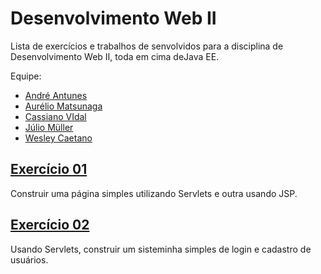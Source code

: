 
# Desenvolvimento Web II

Lista de exercícios e trabalhos de senvolvidos para a disciplina de Desenvolvimento Web II, toda em cima deJava EE.

Equipe:

- [André Antunes](https://github.com/andrekantunes)
- [Aurélio Matsunaga](https://github.com/aureliomatsunaga)
- [Cassiano VIdal](https://github.com/kruchelski)
- [Júlio Müller](https://github.com/juliolmuller)
- [Wesley Caetano](https://github.com/vvesleyc)

## [Exercício 01](./Exercício%2001%20-%20Servlets_JSP%20Básico.pdf)

Construir uma página simples utilizando Servlets e outra usando JSP.

## [Exercício 02](./Exercício%2002%20-%20Servlets%20%2B%20Formulário.pdf)

Usando Servlets, construir um sisteminha simples de login e cadastro de usuários.
